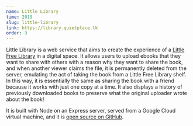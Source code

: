 ```yaml
---
name: Little Library
time: 2019
slug: little-library
link: https://library.quietplace.tk
order: 3
---
```


Little Library is a web service that aims to create the experience of a [Little Free Library](https://littlefreelibrary.org/)
in a digital space. It allows users to upload ebooks that they want to share with others with a
reason why they want to share the book, and when another viewer claims the file, it is permanently
deleted from the server, emulating the act of taking the book from a Little Free Library shelf. In
this way, it is essentially the same as sharing the book with a friend because it works with just one
copy at a time. It also displays a history of previously downloaded books to preserve what the original
uploader wrote about the book!

It is built with Node on an Express server, served from a Google Cloud virtual machine, and it is
[open source on GitHub](https://github.com/Alamantus/little-library).